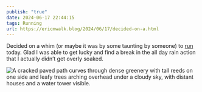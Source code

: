 ```yaml
---
publish: "true"
date: 2024-06-17 22:44:15
tags: Running
url: https://ericmwalk.blog/2024/06/17/decided-on-a.html
---
```


Decided on a whim (or maybe it was by some taunting by someone) to [run](https://strava.com/activities/11677584292) today. Glad I was able to get lucky and find a break in the all day rain action that I actually didn’t get overly soaked.

![A cracked paved path curves through dense greenery with tall reeds on one side and leafy trees arching overhead under a cloudy sky, with distant houses and a water tower visible.](https://ericmwalk.blog/uploads/2024/img-0393.jpeg)